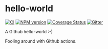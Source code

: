# hello-world <!-- omit in toc -->

[![CI](https://github.com/spulver/hello-world/workflows/CI/badge.svg)](https://github.com/spulver/hello-world/actions)
[![NPM version](https://img.shields.io/npm/v/markdown-it.svg?style=flat)](https://www.npmjs.org/package/markdown-it)
[![Coverage Status](https://coveralls.io/repos/markdown-it/markdown-it/badge.svg?branch=master&service=github)](https://coveralls.io/github/markdown-it/markdown-it?branch=master)
[![Gitter](https://badges.gitter.im/Join%20Chat.svg)](https://gitter.im/markdown-it/markdown-it)

A Github hello-world :-)

Fooling around with Github actions.
